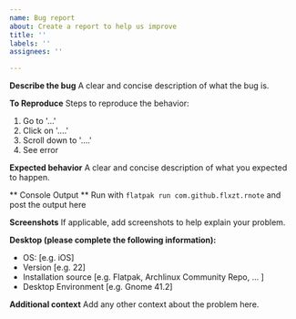 ```yaml
---
name: Bug report
about: Create a report to help us improve
title: ''
labels: ''
assignees: ''

---
```


**Describe the bug**
A clear and concise description of what the bug is.

**To Reproduce**
Steps to reproduce the behavior:
1. Go to '...'
2. Click on '....'
3. Scroll down to '....'
4. See error

**Expected behavior**
A clear and concise description of what you expected to happen.

** Console Output **
Run with `flatpak run com.github.flxzt.rnote` and post the output here

**Screenshots**
If applicable, add screenshots to help explain your problem.

**Desktop (please complete the following information):**
 - OS: [e.g. iOS]
 - Version [e.g. 22]
 - Installation source [e.g. Flatpak, Archlinux Community Repo, ... ]
 - Desktop Environment [e.g. Gnome 41.2]

**Additional context**
Add any other context about the problem here.
